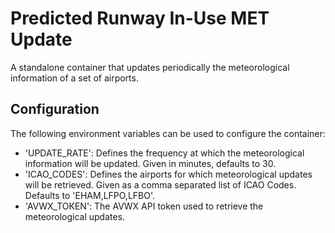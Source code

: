 # Predicted Runway In-Use MET Update

A standalone container that updates periodically the meteorological information of a set of airports.

## Configuration

The following environment variables can be used to configure the container:

- 'UPDATE_RATE': Defines the frequency at which the meteorological information will be updated. Given in minutes, defaults to 30.
- 'ICAO_CODES': Defines the airports for which meteorological updates will be retrieved. Given as a comma separated list of ICAO Codes. Defaults to 'EHAM,LFPO,LFBO'.
- 'AVWX_TOKEN': The AVWX API token used to retrieve the meteorological updates.